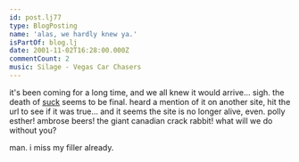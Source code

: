 ```yaml
---
id: post.lj77
type: BlogPosting
name: 'alas, we hardly knew ya.'
isPartOf: blog.lj
date: 2001-11-02T16:28:00.000Z
commentCount: 2
music: Silage - Vegas Car Chasers
---
```

it's been coming for a long time, and we all knew it would arrive... sigh. the death of [suck](http://www.suck.com) seems to be final. heard a mention of it on another site, hit the url to see if it was true... and it seems the site is no longer alive, even. polly esther! ambrose beers! the giant canadian crack rabbit! what will we do without you?

man. i miss my filler already.
